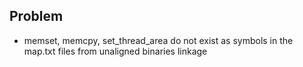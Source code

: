 ## Problem 

* memset, memcpy, set\_thread\_area do not exist as symbols in the map.txt files from unaligned binaries linkage
